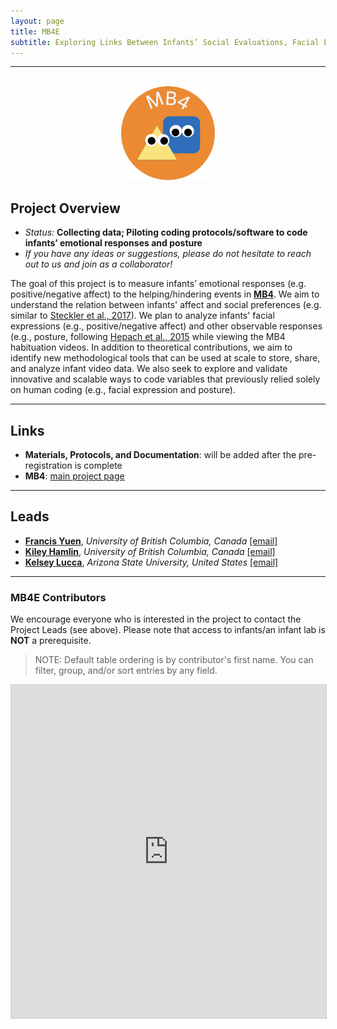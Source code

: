 ```yaml
---
layout: page
title: MB4E
subtitle: Exploring Links Between Infants’ Social Evaluations, Facial Expressions, and Posture
---
```


***

<div class="container">
  <div class="row justify-content-around">
    <div class="col-lg-4" align="center">
      <br>
      <img src="/assets/img/MB4_logo.png" width="150">
    </div>
    <div class="col-lg-8" align="left">
      <h2>Project Overview</h2>
      <ul>
        <li><i>Status:</i> <b>Collecting data; Piloting coding protocols/software to code infants’ emotional responses and posture</b></li>
        <li><i>If you have any ideas or suggestions, please do not hesitate to reach out to us and join as a collaborator!</i></li>
      </ul>
    </div>
  </div>
</div>


The goal of this project is to measure infants’ emotional responses (e.g. positive/negative affect) to the helping/hindering events in [**MB4**]({{site.baseurl}}/MB4/). We aim to understand the relation between infants' affect and social preferences (e.g. similar to <a href="https://bpspsychub.onlinelibrary.wiley.com/doi/full/10.1111/bjdp.12232" target="_blank">Steckler et al., 2017</a>). We plan to analyze infants' facial expressions (e.g., positive/negative affect) and other observable responses (e.g., posture, following <a href="https://www.frontiersin.org/articles/10.3389/fpsyg.2015.00858/full" target="_blank">Hepach et al., 2015</a> while viewing the MB4 habituation videos. In addition to theoretical contributions, we aim to identify new methodological tools that can be used at scale to store, share, and analyze infant video data. We also seek to explore and validate innovative and scalable ways to code variables that previously relied solely on human coding (e.g., facial expression and posture).


***
## Links
* **Materials, Protocols, and Documentation**: will be added after the pre-registration is complete 
* **MB4**: [main project page]({{site.baseurl}}/MB4/)


***
## Leads
* [**Francis Yuen**](https://cic.psych.ubc.ca/), *University of British Columbia, Canada* [[email]](mailto:francis.yuen@psych.ubc.ca)
* [**Kiley Hamlin**](https://psych.ubc.ca/profile/kiley-hamlin/), *University of British Columbia, Canada* [[email]](mailto:kiley.hamlin@psych.ubc.ca)
* [**Kelsey Lucca**](https://isearch.asu.edu/profile/3521043), *Arizona State University, United States* [[email]](mailto:kelsey.lucca@asu.edu)


***
### MB4E Contributors

We encourage everyone who is interested in the project to contact the Project Leads (see above). Please note that access to infants/an infant lab is **NOT** a prerequisite.

> NOTE: Default table ordering is by contributor's first name. You can filter, group, and/or sort entries by any field.

<iframe class="airtable-embed" src="https://airtable.com/embed/appRoqMKzcK3NsXt4/shrw0y0f9tucYd4DM?backgroundColor=blueDusty&viewControls=on" frameborder="0" onmousewheel="" width="100%" height="533" style="background: transparent; border: 1px solid #ccc;"></iframe>


